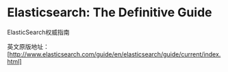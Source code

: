 Elasticsearch: The Definitive Guide
===================================

ElasticSearch权威指南

英文原版地址：[http://www.elasticsearch.com/guide/en/elasticsearch/guide/current/index.html]
